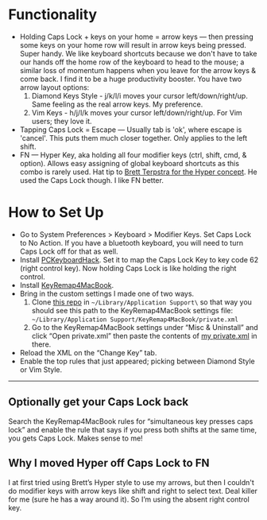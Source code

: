 # Functionality #

* Holding Caps Lock + keys on your home = arrow keys — then pressing some keys on your home row will result in arrow keys being pressed. Super handy. We like keyboard shortcuts because we don't have to take our hands off the home row of the keyboard to head to the mouse; a similar loss of momentum happens when you leave for the arrow keys & come back. I find it to be a huge productivity booster. You have two arrow layout options:
    1. Diamond Keys Style - j/k/l/i moves your cursor left/down/right/up. Same feeling as the real arrow keys. My preference.
    2. Vim Keys - h/j/l/k moves your cursor left/down/right/up. For Vim users; they love it.
* Tapping Caps Lock = Escape — Usually tab is 'ok', where escape is 'cancel'. This puts them much closer together. Only applies to the left shift.
* FN — Hyper Key, aka holding all four modifier keys (ctrl, shift, cmd, & option). Allows easy assigning of global keyboard shortcuts as this combo is rarely used. Hat tip to [Brett Terpstra for the Hyper concept](http://brettterpstra.com/2012/12/08/a-useful-caps-lock-key/). He used the Caps Lock though. I like FN better.


# How to Set Up #

* Go to System Preferences > Keyboard > Modifier Keys. Set Caps Lock to No Action. If you have a bluetooth keyboard, you will need to turn Caps Lock off for that as well.
* Install [PCKeyboardHack](http://pqrs.org/macosx/keyremap4macbook/pckeyboardhack.html.en). Set it to map the Caps Lock Key to key code 62 (right control key). Now holding Caps Lock is like holding the right control.
* Install [KeyRemap4MacBook](http://pqrs.org/macosx/keyremap4macbook/index.html.en).
* Bring in the custom settings I made one of two ways.
    1. Clone [this repo](https://github.com/EvanLovely/KeyRemap4MacBook) in ` ~/Library/Application Support\ ` so that way you should see this path to the KeyRemap4MacBook settings file: ` ~/Library/Application Support/KeyRemap4MacBook/private.xml ` 
    2. Go to the KeyRemap4MacBook settings under “Misc & Uninstall” and click “Open private.xml” then paste the contents of [my private.xml](https://raw.github.com/EvanLovely/KeyRemap4MacBook/master/private.xml) in there. 
* Reload the XML on the “Change Key” tab.
* Enable the top rules that just appeared; picking between Diamond Style or Vim Style.


* * * 

## Optionally get your Caps Lock back ##

Search the KeyRemap4MacBook rules for “simultaneous key presses caps lock” and enable the rule that says if you press both shifts at the same time, you gets Caps Lock. Makes sense to me!

## Why I moved Hyper off Caps Lock to FN ##

I at first tried using Brett’s Hyper style to use my arrows, but then I couldn't do modifier keys with arrow keys like shift and right to select text. Deal killer for me (sure he has a way around it). So I’m using the absent right control key.

